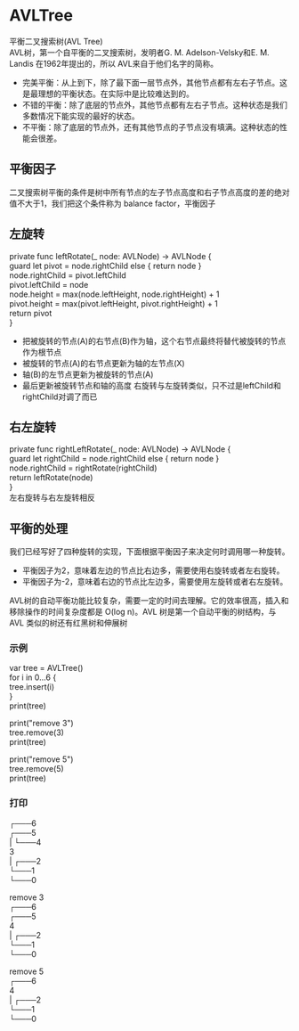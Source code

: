 # AVLTree
平衡二叉搜索树(AVL Tree)  
AVL树，第一个自平衡的二叉搜索树，发明者G. M. Adelson-Velsky和E. M. Landis 在1962年提出的，所以 AVL来自于他们名字的简称。  
* 完美平衡：从上到下，除了最下面一层节点外，其他节点都有左右子节点。这是最理想的平衡状态。在实际中是比较难达到的。
* 不错的平衡：除了底层的节点外，其他节点都有左右子节点。这种状态是我们多数情况下能实现的最好的状态。
* 不平衡：除了底层的节点外，还有其他节点的子节点没有填满。这种状态的性能会很差。
## 平衡因子
二叉搜索树平衡的条件是树中所有节点的左子节点高度和右子节点高度的差的绝对值不大于1，我们把这个条件称为 balance factor，平衡因子  
## 左旋转
private func leftRotate(_ node: AVLNode<Element>) -> AVLNode<Element> {  
    guard let pivot = node.rightChild else { return node }  
    node.rightChild = pivot.leftChild  
    pivot.leftChild = node  
    node.height = max(node.leftHeight, node.rightHeight) + 1  
    pivot.height = max(pivot.leftHeight, pivot.rightHeight) + 1  
    return pivot  
}  

* 把被旋转的节点(A)的右节点(B)作为轴，这个右节点最终将替代被旋转的节点作为根节点
* 被旋转的节点(A)的右节点更新为轴的左节点(X)
* 轴(B)的左节点更新为被旋转的节点(A)
* 最后更新被旋转节点和轴的高度
右旋转与左旋转类似，只不过是leftChild和rightChild对调了而已  

## 右左旋转
private func rightLeftRotate(_ node: AVLNode<Element>) -> AVLNode<Element> {  
    guard let rightChild = node.rightChild else { return node }  
    node.rightChild = rightRotate(rightChild)  
    return leftRotate(node)  
}  
左右旋转与右左旋转相反  

## 平衡的处理
我们已经写好了四种旋转的实现，下面根据平衡因子来决定何时调用哪一种旋转。  
* 平衡因子为2，意味着左边的节点比右边多，需要使用右旋转或者左右旋转。
* 平衡因子为-2，意味着右边的节点比左边多，需要使用左旋转或者右左旋转。

AVL树的自动平衡功能比较复杂，需要一定的时间去理解。它的效率很高，插入和移除操作的时间复杂度都是 O(log n)。AVL 树是第一个自动平衡的树结构，与 AVL 类似的树还有红黑树和伸展树  

### 示例
var tree = AVLTree<Int>()  
for i in 0...6 {  
    tree.insert(i)  
}  
print(tree)  

print("remove 3")  
tree.remove(3)  
print(tree)  

print("remove 5")  
tree.remove(5)  
print(tree)  

### 打印
 ┌───6  
┌───5  
| └───4  
3  
| ┌───2  
└───1  
 └───0  

remove 3  
 ┌───6  
┌───5  
4  
| ┌───2  
└───1  
 └───0  

remove 5  
┌───6  
4  
| ┌───2    
└───1  
 └───0  


